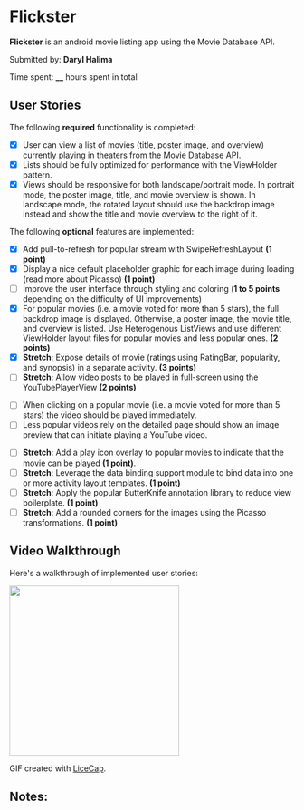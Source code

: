 # Flickster

**Flickster** is an android movie listing app using the Movie Database API.

Submitted by: **Daryl Halima**

Time spent: **__** hours spent in total

## User Stories

The following **required** functionality is completed:

* [X] User can view a list of movies (title, poster image, and overview) currently playing in theaters from the Movie Database API.
* [X] Lists should be fully optimized for performance with the ViewHolder pattern.
* [X] Views should be responsive for both landscape/portrait mode.  In portrait mode, the poster image, title, and movie overview is shown.  In landscape mode, the rotated layout should use the backdrop image instead and show the title and movie overview to the right of it.

The following **optional** features are implemented:

* [X] Add pull-to-refresh for popular stream with SwipeRefreshLayout **(1 point)**
* [X] Display a nice default placeholder graphic for each image during loading (read more about Picasso) **(1 point)**
* [ ] Improve the user interface through styling and coloring (**1 to 5 points** depending on the difficulty of UI improvements)
* [X] For popular movies (i.e. a movie voted for more than 5 stars), the full backdrop image is displayed. Otherwise, a poster image, the movie title, and overview is listed. Use Heterogenous ListViews and use different ViewHolder layout files for popular movies and less popular ones. **(2 points)**
* [X] **Stretch**: Expose details of movie (ratings using RatingBar, popularity, and synopsis) in a separate activity. **(3 points)**
* [ ] **Stretch**: Allow video posts to be played in full-screen using the YouTubePlayerView **(2 points)**
+ [ ] When clicking on a popular movie (i.e. a movie voted for more than 5 stars) the video should be played immediately.
+ [ ] Less popular videos rely on the detailed page should show an image preview that can initiate playing a YouTube video.
* [ ] **Stretch**: Add a play icon overlay to popular movies to indicate that the movie can be played **(1 point)**.
* [ ] **Stretch**: Leverage the data binding support module to bind data into one or more activity layout templates. **(1 point)**
* [ ] **Stretch**: Apply the popular ButterKnife annotation library to reduce view boilerplate. **(1 point)**
* [ ] **Stretch**: Add a rounded corners for the images using the Picasso transformations. **(1 point)**

## Video Walkthrough 

Here's a walkthrough of implemented user stories:

<img src='http://imgur.com/03VEz.gif' width='300'/>

GIF created with [LiceCap](http://www.cockos.com/licecap/).

## Notes:
